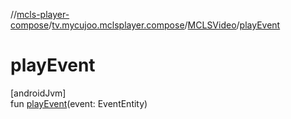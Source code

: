 //[mcls-player-compose](../../../index.md)/[tv.mycujoo.mclsplayer.compose](../index.md)/[MCLSVideo](index.md)/[playEvent](play-event.md)

# playEvent

[androidJvm]\
fun [playEvent](play-event.md)(event: EventEntity)
